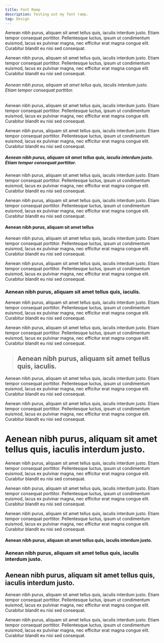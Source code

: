 ```yaml
---
title: Font Ramp
description: Testing out my font ramp.
tag: Design
---
```


Aenean nibh purus, aliquam sit amet tellus quis, iaculis interdum justo. Etiam tempor consequat porttitor. Pellentesque luctus, ipsum ut condimentum euismod, lacus ex pulvinar magna, nec efficitur erat magna congue elit. Curabitur blandit eu nisi sed consequat.

Aenean nibh purus, aliquam sit amet tellus quis, iaculis interdum justo. Etiam tempor consequat porttitor. Pellentesque luctus, ipsum ut condimentum euismod, lacus ex pulvinar magna, nec efficitur erat magna congue elit. Curabitur blandit eu nisi sed consequat.

###### Aenean nibh purus, aliquam sit amet tellus quis, iaculis interdum justo. Etiam tempor consequat porttitor.

Aenean nibh purus, aliquam sit amet tellus quis, iaculis interdum justo. Etiam tempor consequat porttitor. Pellentesque luctus, ipsum ut condimentum euismod, lacus ex pulvinar magna, nec efficitur erat magna congue elit. Curabitur blandit eu nisi sed consequat.

Aenean nibh purus, aliquam sit amet tellus quis, iaculis interdum justo. Etiam tempor consequat porttitor. Pellentesque luctus, ipsum ut condimentum euismod, lacus ex pulvinar magna, nec efficitur erat magna congue elit. Curabitur blandit eu nisi sed consequat.

##### Aenean nibh purus, aliquam sit amet tellus quis, iaculis interdum justo. Etiam tempor consequat porttitor.

Aenean nibh purus, aliquam sit amet tellus quis, iaculis interdum justo. Etiam tempor consequat porttitor. Pellentesque luctus, ipsum ut condimentum euismod, lacus ex pulvinar magna, nec efficitur erat magna congue elit. Curabitur blandit eu nisi sed consequat.

Aenean nibh purus, aliquam sit amet tellus quis, iaculis interdum justo. Etiam tempor consequat porttitor. Pellentesque luctus, ipsum ut condimentum euismod, lacus ex pulvinar magna, nec efficitur erat magna congue elit. Curabitur blandit eu nisi sed consequat.

#### Aenean nibh purus, aliquam sit amet tellus

Aenean nibh purus, aliquam sit amet tellus quis, iaculis interdum justo. Etiam tempor consequat porttitor. Pellentesque luctus, ipsum ut condimentum euismod, lacus ex pulvinar magna, nec efficitur erat magna congue elit. Curabitur blandit eu nisi sed consequat.

Aenean nibh purus, aliquam sit amet tellus quis, iaculis interdum justo. Etiam tempor consequat porttitor. Pellentesque luctus, ipsum ut condimentum euismod, lacus ex pulvinar magna, nec efficitur erat magna congue elit. Curabitur blandit eu nisi sed consequat.

### Aenean nibh purus, aliquam sit amet tellus quis, iaculis.

Aenean nibh purus, aliquam sit amet tellus quis, iaculis interdum justo. Etiam tempor consequat porttitor. Pellentesque luctus, ipsum ut condimentum euismod, lacus ex pulvinar magna, nec efficitur erat magna congue elit. Curabitur blandit eu nisi sed consequat.

Aenean nibh purus, aliquam sit amet tellus quis, iaculis interdum justo. Etiam tempor consequat porttitor. Pellentesque luctus, ipsum ut condimentum euismod, lacus ex pulvinar magna, nec efficitur erat magna congue elit. Curabitur blandit eu nisi sed consequat.

> ## Aenean nibh purus, aliquam sit amet tellus quis, iaculis.

Aenean nibh purus, aliquam sit amet tellus quis, iaculis interdum justo. Etiam tempor consequat porttitor. Pellentesque luctus, ipsum ut condimentum euismod, lacus ex pulvinar magna, nec efficitur erat magna congue elit. Curabitur blandit eu nisi sed consequat.

Aenean nibh purus, aliquam sit amet tellus quis, iaculis interdum justo. Etiam tempor consequat porttitor. Pellentesque luctus, ipsum ut condimentum euismod, lacus ex pulvinar magna, nec efficitur erat magna congue elit. Curabitur blandit eu nisi sed consequat.

# Aenean nibh purus, aliquam sit amet tellus quis, iaculis interdum justo.

Aenean nibh purus, aliquam sit amet tellus quis, iaculis interdum justo. Etiam tempor consequat porttitor. Pellentesque luctus, ipsum ut condimentum euismod, lacus ex pulvinar magna, nec efficitur erat magna congue elit. Curabitur blandit eu nisi sed consequat.

Aenean nibh purus, aliquam sit amet tellus quis, iaculis interdum justo. Etiam tempor consequat porttitor. Pellentesque luctus, ipsum ut condimentum euismod, lacus ex pulvinar magna, nec efficitur erat magna congue elit. Curabitur blandit eu nisi sed consequat.

Aenean nibh purus, aliquam sit amet tellus quis, iaculis interdum justo. Etiam tempor consequat porttitor. Pellentesque luctus, ipsum ut condimentum euismod, lacus ex pulvinar magna, nec efficitur erat magna congue elit. Curabitur blandit eu nisi sed consequat.

#### Aenean nibh purus, aliquam sit amet tellus quis, iaculis interdum justo.
### Aenean nibh purus, aliquam sit amet tellus quis, iaculis interdum justo.
## Aenean nibh purus, aliquam sit amet tellus quis, iaculis interdum justo.

Aenean nibh purus, aliquam sit amet tellus quis, iaculis interdum justo. Etiam tempor consequat porttitor. Pellentesque luctus, ipsum ut condimentum euismod, lacus ex pulvinar magna, nec efficitur erat magna congue elit. Curabitur blandit eu nisi sed consequat.

Aenean nibh purus, aliquam sit amet tellus quis, iaculis interdum justo. Etiam tempor consequat porttitor. Pellentesque luctus, ipsum ut condimentum euismod, lacus ex pulvinar magna, nec efficitur erat magna congue elit. Curabitur blandit eu nisi sed consequat.
